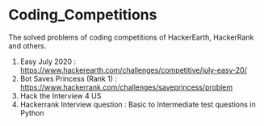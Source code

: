 # Coding_Competitions
The solved problems of coding competitions of HackerEarth, HackerRank and others.

1. Easy July 2020 : https://www.hackerearth.com/challenges/competitive/july-easy-20/
2. Bot Saves Princess (Rank 1) : https://www.hackerrank.com/challenges/saveprincess/problem
3. Hack the Interview 4 US 
4. Hackerrank Interview question : Basic to Intermediate test questions in Python
